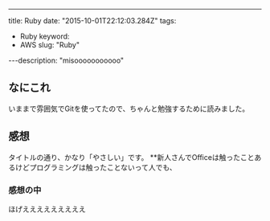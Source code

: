 ---
title: Ruby
date: "2015-10-01T22:12:03.284Z"
tags:
  - Ruby
keyword:
  - AWS
slug: "Ruby"

---description: "misooooooooooo"

## なにこれ

いままで雰囲気でGitを使ってたので、ちゃんと勉強するために読みました。

## 感想

タイトルの通り、かなり「やさしい」です。
**新人さんでOfficeは触ったことあるけどプログラミングは触ったことないって人でも、

### 感想の中

ほげえええええええええ